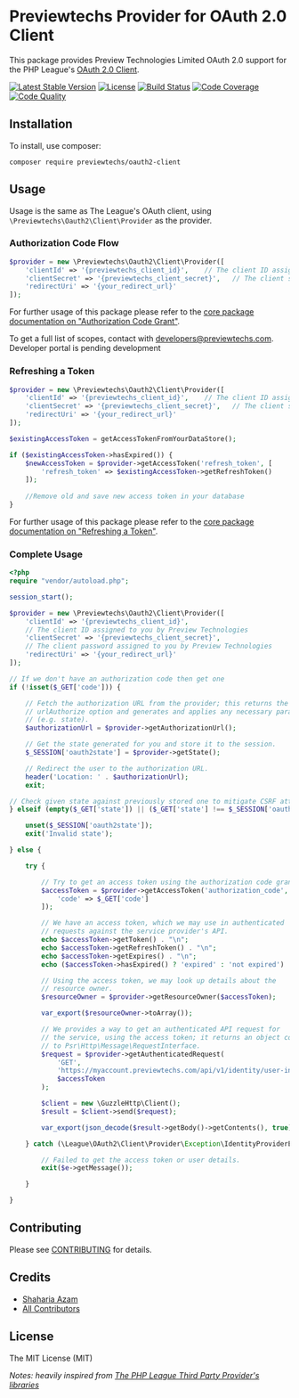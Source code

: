 # Previewtechs Provider for OAuth 2.0 Client

This package provides Preview Technologies Limited OAuth 2.0 support for the PHP League's [OAuth 2.0 Client](https://github.com/thephpleague/oauth2-client).


[![Latest Stable Version](https://poser.pugx.org/previewtechs/oauth2-client/v/stable)](https://packagist.org/packages/previewtechs/oauth2-client)
[![License](https://img.shields.io/packagist/l/previewtechs/oauth2-client.svg)](https://github.com/previewtechs/oauth2-client/blob/master/LICENSE)
[![Build Status](https://api.travis-ci.org/PreviewTechnologies/oauth2-client.svg?branch=master)](https://travis-ci.org/PreviewTechnologies/oauth2-client)
[![Code Coverage](https://scrutinizer-ci.com/g/PreviewTechnologies/oauth2-client/badges/coverage.png?b=master)](https://scrutinizer-ci.com/g/PreviewTechnologies/oauth2-client/?branch=master)
[![Code Quality](https://scrutinizer-ci.com/g/PreviewTechnologies/oauth2-client/badges/quality-score.png?b=master)](https://scrutinizer-ci.com/g/PreviewTechnologies/oauth2-client/?branch=master)

## Installation

To install, use composer:

```
composer require previewtechs/oauth2-client
```

## Usage

Usage is the same as The League's OAuth client, using `\Previewtechs\Oauth2\Client\Provider` as the provider.

### Authorization Code Flow

```php
$provider = new \Previewtechs\Oauth2\Client\Provider([
    'clientId' => '{previewtechs_client_id}',    // The client ID assigned to you by Preview Technologies
    'clientSecret' => '{previewtechs_client_secret}',   // The client secret assigned to you by Preview Technologies
    'redirectUri' => '{your_redirect_url}'
]);
```

For further usage of this package please refer to the [core package documentation on "Authorization Code Grant"](https://github.com/thephpleague/oauth2-client#usage).

To get a full list of scopes, contact with developers@previewtechs.com. Developer portal is pending development

### Refreshing a Token

```php
$provider = new \Previewtechs\Oauth2\Client\Provider([
    'clientId' => '{previewtechs_client_id}',    // The client ID assigned to you by Preview Technologies
    'clientSecret' => '{previewtechs_client_secret}',   // The client secret assigned to you by Preview Technologies
    'redirectUri' => '{your_redirect_url}'
]);

$existingAccessToken = getAccessTokenFromYourDataStore();

if ($existingAccessToken->hasExpired()) {
    $newAccessToken = $provider->getAccessToken('refresh_token', [
        'refresh_token' => $existingAccessToken->getRefreshToken()
    ]);
    
    //Remove old and save new access token in your database
}
```

For further usage of this package please refer to the [core package documentation on "Refreshing a Token"](https://github.com/thephpleague/oauth2-client#refreshing-a-token).


### Complete Usage
```php
<?php
require "vendor/autoload.php";

session_start();

$provider = new \Previewtechs\Oauth2\Client\Provider([
    'clientId' => '{previewtechs_client_id}',
    // The client ID assigned to you by Preview Technologies
    'clientSecret' => '{previewtechs_client_secret}',
    // The client password assigned to you by Preview Technologies
    'redirectUri' => '{your_redirect_url}'
]);

// If we don't have an authorization code then get one
if (!isset($_GET['code'])) {

    // Fetch the authorization URL from the provider; this returns the
    // urlAuthorize option and generates and applies any necessary parameters
    // (e.g. state).
    $authorizationUrl = $provider->getAuthorizationUrl();

    // Get the state generated for you and store it to the session.
    $_SESSION['oauth2state'] = $provider->getState();

    // Redirect the user to the authorization URL.
    header('Location: ' . $authorizationUrl);
    exit;

// Check given state against previously stored one to mitigate CSRF attack
} elseif (empty($_GET['state']) || ($_GET['state'] !== $_SESSION['oauth2state'])) {

    unset($_SESSION['oauth2state']);
    exit('Invalid state');

} else {

    try {

        // Try to get an access token using the authorization code grant.
        $accessToken = $provider->getAccessToken('authorization_code', [
            'code' => $_GET['code']
        ]);

        // We have an access token, which we may use in authenticated
        // requests against the service provider's API.
        echo $accessToken->getToken() . "\n";
        echo $accessToken->getRefreshToken() . "\n";
        echo $accessToken->getExpires() . "\n";
        echo ($accessToken->hasExpired() ? 'expired' : 'not expired') . "\n";

        // Using the access token, we may look up details about the
        // resource owner.
        $resourceOwner = $provider->getResourceOwner($accessToken);

        var_export($resourceOwner->toArray());

        // We provides a way to get an authenticated API request for
        // the service, using the access token; it returns an object conforming
        // to Psr\Http\Message\RequestInterface.
        $request = $provider->getAuthenticatedRequest(
            'GET',
            'https://myaccount.previewtechs.com/api/v1/identity/user-info',
            $accessToken
        );

        $client = new \GuzzleHttp\Client();
        $result = $client->send($request);

        var_export(json_decode($result->getBody()->getContents(), true));

    } catch (\League\OAuth2\Client\Provider\Exception\IdentityProviderException $e) {

        // Failed to get the access token or user details.
        exit($e->getMessage());

    }

}
```

## Contributing

Please see [CONTRIBUTING](https://github.com/previewtechnologies/oauth2-client) for details.


## Credits

- [Shaharia Azam](https://github.com/shahariaazam)
- [All Contributors](https://github.com/previewtechnologies/oauth2-client/contributors)


## License

The MIT License (MIT)


_Notes: heavily inspired from [The PHP League Third Party Provider's libraries](https://github.com/thephpleague/oauth2-client/blob/master/docs/providers/thirdparty.md)_